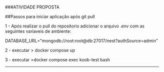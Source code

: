 ###ATIVIDADE PROPOSTA

##Passos para iniciar aplicação após git pull

1 - Após realizar o pull do repositorio adicionar o arquivo .env com as seguintes variaveis de ambiente:

DATABASE_URL="mongodb://root:root@db:27017/nest?authSource=admin"

2 - executar > docker compose up

3 - executar >docker compose exec koob-test bash

-----------------------------------------------------